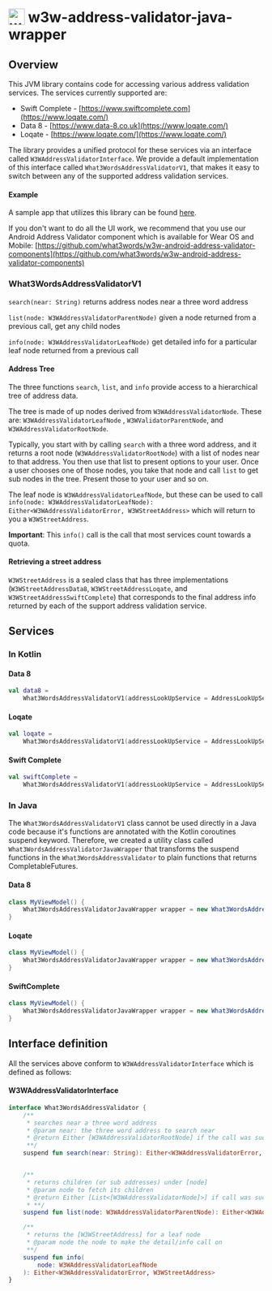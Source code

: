 # <img valign='top' src="https://what3words.com/assets/images/w3w_square_red.png" width="32" height="32" alt="what3words">&nbsp;w3w-address-validator-java-wrapper

Overview
--------

This JVM library contains code for accessing various address validation services. The services currently supported are:

* Swift Complete - [https://www.swiftcomplete.com](https://www.loqate.com/)
* Data 8 - [https://www.data-8.co.uk](https://www.loqate.com/)
* Loqate - [https://www.loqate.com/](https://www.loqate.com/)

The library provides a unified protocol for these services via an interface called `W3WAddressValidatorInterface`.
We provide a default implementation of this interface called `What3WordsAddressValidatorV1`, that makes it easy to
switch between any of the supported address validation services.

#### Example

A sample app that utilizes this library can be
found [here](https://github.com/what3words/w3w-android-address-validator-components/tree/main/mobile-demo-app).

If you don't want to do all the UI work, we recommend that you use our Android Address Validator component which is
available for Wear OS and
Mobile: [https://github.com/what3words/w3w-android-address-validator-components](https://github.com/what3words/w3w-android-address-validator-components)

### What3WordsAddressValidatorV1

`search(near: String)` returns address nodes near a
three word address

`list(node: W3WAddressValidatorParentNode)`  given a
node returned from a previous call, get any child nodes

`info(node: W3WAddressValidatorLeafNode)` get detailed info for a
particular leaf node returned from a previous call

#### Address Tree

The three functions `search`, `list`, and `info` provide access to a hierarchical tree of address data.

The tree is made of up nodes derived from `W3WAddressValidatorNode`. These are: `W3WAddressValidatorLeafNode`
, `W3WValidatorParentNode`, and `W3WAddressValidatorRootNode`.

Typically, you start with by calling `search` with a three word address, and it returns a root
node (`W3WAddressValidatorRootNode`) with a list of nodes near to that
address. You then use that list to present options to your user. Once a user chooses one of those nodes, you take that
node and call `list` to get sub nodes in the tree. Present those to your user and so on.

The leaf node is `W3WAddressValidatorLeafNode`, but these can be used to
call `info(node: W3WAddressValidatorLeafNode): Either<W3WAddressValidatorError, W3WStreetAddress>`
which will return to you a `W3WStreetAddress`.

**Important**: This `info()` call is the call that most services count towards a quota.

#### Retrieving a street address

`W3WStreetAddress` is a sealed class that has three implementations (`W3WStreetAddressData8`, `W3WStreetAddressLoqate`,
and `W3WStreetAddressSwiftComplete`) that corresponds to the final address info returned by each of the support address
validation service.

Services
--------

### In Kotlin

#### Data 8

```Kotlin
val data8 =
    What3WordsAddressValidatorV1(addressLookUpService = AddressLookUpService.Data8(apiKey = "YOUR_DATA_8_API_KEY"))
```

#### Loqate

```Kotlin
val loqate =
    What3WordsAddressValidatorV1(addressLookUpService = AddressLookUpService.Loqate(apiKey = "YOUR_LOQATE_API_KEY"))
```

#### Swift Complete

```Kotlin
val swiftComplete =
    What3WordsAddressValidatorV1(addressLookUpService = AddressLookUpService.SwiftComplete(apiKey = "YOUR_SWIFT_COMPLETE_API_KEY"))
```

### In Java

The `What3WordsAddressValidatorV1` class cannot be used directly in a Java code because it's functions are annotated
with the Kotlin coroutines suspend keyword. Therefore, we created a
utility class called `What3WordsAddressValidatorJavaWrapper` that transforms the suspend functions in
the `What3WordsAddressValidator` to plain functions that returns CompletableFutures.

#### Data 8

```Java
class MyViewModel() {
    What3WordsAddressValidatorJavaWrapper wrapper = new What3WordsAddressValidatorJavaWrapper(new AddressLookUpService.Data8("YOUR_DATA_8_API_KEY"));
}
```

#### Loqate

```Java
class MyViewModel() {
    What3WordsAddressValidatorJavaWrapper wrapper = new What3WordsAddressValidatorJavaWrapper(new AddressLookUpService.Loqate("YOUR_LOQATE_KEY"));
}
```

#### SwiftComplete

```Java
class MyViewModel() {
    What3WordsAddressValidatorJavaWrapper wrapper = new What3WordsAddressValidatorJavaWrapper(new AddressLookUpService.SwiftComplete("YOUR_SWIFT_COMPLETE_KEY"));
}
```

Interface definition
-------------------

All the services above conform to `W3WAddressValidatorInterface` which is defined as follows:

#### W3WAddressValidatorInterface

```Kotlin
interface What3WordsAddressValidator {
    /**
     * searches near a three word address
     * @param near: the three word address to search near
     * @return Either [W3WAddressValidatorRootNode] if the call was successful or [W3WAddressValidatorError] in the event of a failure
     **/
    suspend fun search(near: String): Either<W3WAddressValidatorError, W3WAddressValidatorRootNode>


    /**
     * returns children (or sub addresses) under [node]
     * @param node to fetch its children
     * @return Either [List<[W3WAddressValidatorNode]>] if call was successful or [W3WAddressValidatorError] when list operation fails
     * **/
    suspend fun list(node: W3WAddressValidatorParentNode): Either<W3WAddressValidatorError, List<W3WAddressValidatorNode>>

    /**
     * returns the [W3WStreetAddress] for a leaf node
     * @param node the node to make the detail/info call on
     **/
    suspend fun info(
        node: W3WAddressValidatorLeafNode
    ): Either<W3WAddressValidatorError, W3WStreetAddress>
}
```


